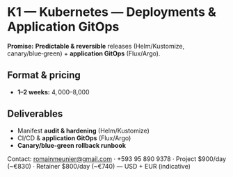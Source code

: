 # K1 — Kubernetes — Deployments & **Application GitOps**

**Promise:** **Predictable & reversible** releases (Helm/Kustomize, canary/blue‑green) + **application GitOps** (Flux/Argo).

## Format & pricing
- **1–2 weeks:** $4,000–$8,000

## Deliverables
- Manifest **audit & hardening** (Helm/Kustomize)
- CI/CD & **application GitOps** (Flux/Argo)
- **Canary/blue‑green rollback runbook**

Contact: romainmeunier@gmail.com · +593 95 890 9378 · Project $900/day (~€830) · Retainer $800/day (~€740) — USD + EUR (indicative)
